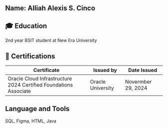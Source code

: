 ## Name: Alliah Alexis S. Cinco
## 🎓 Education
2nd year BSIT student at New Era University
## 📃 Certifications
| Certificate | Issued by | Date Issued |
|---|---|---|
|Oracle Cloud Infrastructure 2024 Certified Foundations Associate | Oracle University | Novermber 29, 2024|
                                                                
## Language and Tools
SQL, Figma, HTML, Java
